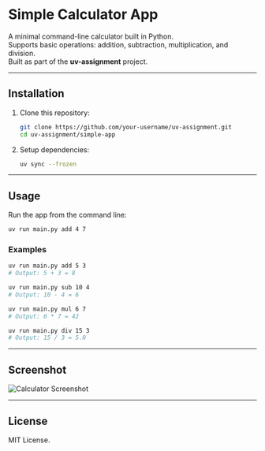 # Simple Calculator App

A minimal command-line calculator built in Python.  
Supports basic operations: addition, subtraction, multiplication, and division.  
Built as part of the **uv-assignment** project.

---

## Installation

1. Clone this repository:
   ```bash
   git clone https://github.com/your-username/uv-assignment.git
   cd uv-assignment/simple-app
    ```

2. Setup dependencies:
   ```bash
   uv sync --frozen
   ```

---

## Usage

Run the app from the command line:

```bash
uv run main.py add 4 7
```

### Examples

```bash
uv run main.py add 5 3
# Output: 5 + 3 = 8

uv run main.py sub 10 4
# Output: 10 - 4 = 6

uv run main.py mul 6 7
# Output: 6 * 7 = 42

uv run main.py div 15 3
# Output: 15 / 3 = 5.0
```

---

## Screenshot

![Calculator Screenshot](../assets/screenshot.png)

---

## License

MIT License.